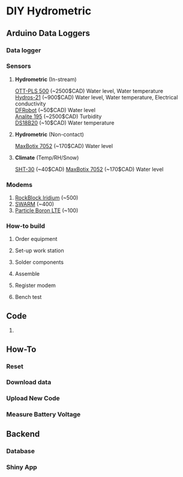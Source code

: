 DIY Hydrometric
================

## Arduino Data Loggers

### Data logger

### Sensors

1.  **Hydrometric** (In-stream)

    [OTT-PLS
    500](https://www.ott.com/products/water-level-1/ott-pls-500-pressure-level-sensor-2494/)
    (\~2500\$CAD) Water level, Water temperature  
    [Hydros-21](https://www.metergroup.com/en/meter-environment/products/hydros-21-water-level-sensor-conductivity-temperature-depth)
    (\~900\$CAD) Water level, Water temperature, Electrical
    conductivity  
    [DFRobot](https://www.dfrobot.com/product-1863.html) (\~50\$CAD)
    Water level  
    [Analite
    195](https://www.esonetyellowpages.com/manuals/manual-nep180_series_1254507878.pdf)
    (\~2500\$CAD) Turbidity  
    [DS18B20](https://www.adafruit.com/product/381) (\~10\$CAD) Water
    temperature  

2.  **Hydrometric** (Non-contact)

    [MaxBotix
    7052](https://www.digikey.ca/en/products/detail/maxbotix-inc/MB7052-100/7896790)
    (\~170\$CAD) Water level  

3.  **Climate** (Temp/RH/Snow)

    [SHT-30](https://www.digikey.ca/en/products/detail/adafruit-industries-llc/4099/10230011)
    (\~40\$CAD) [MaxBotix
    7052](https://www.digikey.ca/en/products/detail/maxbotix-inc/MB7052-100/7896790)
    (\~170\$CAD) Water level

### Modems

1.  [RockBlock
    Iridium](https://www.groundcontrol.com/en/product/rockblock-9603-compact-plug-and-play-satellite-transmitter/)
    (\~500)
2.  [SWARM](https://www.sparkfun.com/products/21287) (\~400)
3.  [Particle Boron LTE](https://docs.particle.io/boron/) (\~100)

### How-to build

1.  Order equipment

2.  Set-up work station

3.  Solder components

4.  Assemble

5.  Register modem

6.  Bench test

## Code

1.  

## How-To

### Reset

### Download data

### Upload New Code

### Measure Battery Voltage

## Backend

### Database

### Shiny App
